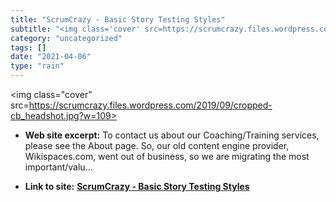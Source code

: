 ```yaml
---
title: "ScrumCrazy - Basic Story Testing Styles"
subtitle: "<img class='cover' src=https://scrumcrazy.files.wordpress.com/2019/09/cropped-cb_headshot.jpg?w=109>"
category: "uncategorized"
tags: []
date: "2021-04-06"
type: "rain"
---
```

<img class="cover" src=https://scrumcrazy.files.wordpress.com/2019/09/cropped-cb_headshot.jpg?w=109>



* **Web site excerpt:** To contact us about our Coaching/Training services, please see the About page. So, our old content engine provider, Wikispaces.com, went out of business, so we are migrating the most important/valu…

* **Link to site:** **[ScrumCrazy - Basic Story Testing Styles](http://www.scrumcrazy.com/Basic+Story+Testing+Styles)**